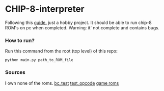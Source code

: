 # CHIP-8-interpreter

Following this [guide.](https://tobiasvl.github.io/blog/write-a-chip-8-emulator/)
just a hobby project. It should be able to run chip-8 ROM's on pc when completed.
Warning: it' not complete and contains bugs.

### How to run?

Run this command from the root (top level) of this repo:

`python main.py path_to_ROM_file`

### Sources
I own none of the roms.
[bc_test](https://github.com/daniel5151/AC8E)
[test_opcode](https://github.com/corax89/chip8-test-rom)
[game roms](https://johnearnest.github.io/chip8Archive/)
